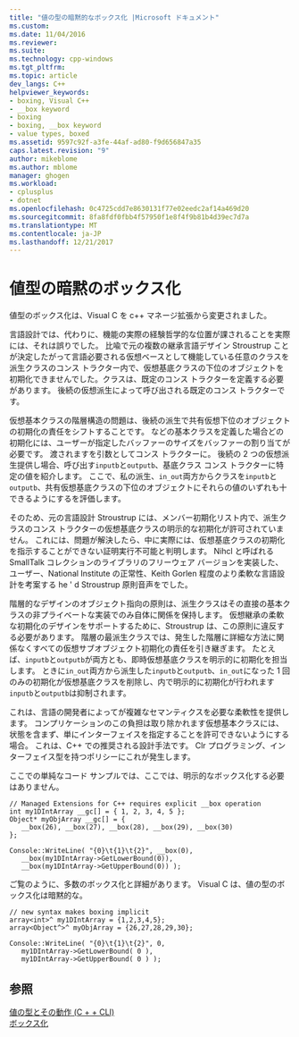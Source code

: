 ```yaml
---
title: "値の型の暗黙的なボックス化 |Microsoft ドキュメント"
ms.custom: 
ms.date: 11/04/2016
ms.reviewer: 
ms.suite: 
ms.technology: cpp-windows
ms.tgt_pltfrm: 
ms.topic: article
dev_langs: C++
helpviewer_keywords:
- boxing, Visual C++
- __box keyword
- boxing
- boxing, __box keyword
- value types, boxed
ms.assetid: 9597c92f-a3fe-44af-ad80-f9d656847a35
caps.latest.revision: "9"
author: mikeblome
ms.author: mblome
manager: ghogen
ms.workload:
- cplusplus
- dotnet
ms.openlocfilehash: 0c4725cdd7e8630131f77e02eedc2af14a469d20
ms.sourcegitcommit: 8fa8fdf0fbb4f57950f1e8f4f9b81b4d39ec7d7a
ms.translationtype: MT
ms.contentlocale: ja-JP
ms.lasthandoff: 12/21/2017
---
```

# <a name="implicit-boxing-of-value-types"></a>値型の暗黙のボックス化
値型のボックス化は、Visual C を c++ マネージ拡張から変更されました。  
  
 言語設計では、代わりに、機能の実際の経験哲学的な位置が課されることを実際には、それは誤りでした。 比喩で元の複数の継承言語デザイン Stroustrup ことが決定したがって言語必要される仮想ベースとして機能している任意のクラスを派生クラスのコンス トラクター内で、仮想基底クラスの下位のオブジェクトを初期化できませんでした。クラスは、既定のコンス トラクターを定義する必要があります。 後続の仮想派生によって呼び出される既定のコンス トラクターです。  
  
 仮想基本クラスの階層構造の問題は、後続の派生で共有仮想下位のオブジェクトの初期化の責任をシフトすることです。 などの基本クラスを定義した場合どの初期化には、ユーザーが指定したバッファーのサイズをバッファーの割り当てが必要です。 渡されますを引数としてコンス トラクターに。 後続の 2 つの仮想派生提供し場合、呼び出す`inputb`と`outputb`、基底クラス コンス トラクターに特定の値を紹介します。 ここで、私の派生、`in_out`両方からクラスを`inputb`と`outputb`、共有仮想基底クラスの下位のオブジェクトにそれらの値のいずれも十できるようにするを評価します。  
  
 そのため、元の言語設計 Stroustrup には、メンバー初期化リスト内で、派生クラスのコンス トラクターの仮想基底クラスの明示的な初期化が許可されていません。 これには、問題が解決したら、中に実際には、仮想基底クラスの初期化を指示することができない証明実行不可能と判明します。 Nihcl と呼ばれる SmallTalk コレクションのライブラリのフリーウェア バージョンを実装した、ユーザー、National Institute の正常性、Keith Gorlen 程度のより柔軟な言語設計を考案する he ' d Stroustrup 原則音声をでした。  
  
 階層的なデザインのオブジェクト指向の原則は、派生クラスはその直接の基本クラスの非プライベートな実装でのみ自体に関係を保持します。 仮想継承の柔軟な初期化のデザインをサポートするために、Stroustrup は、この原則に違反する必要があります。 階層の最派生クラスでは、発生した階層に詳細な方法に関係なくすべての仮想サブオブジェクト初期化の責任を引き継ぎます。 たとえば、`inputb`と`outputb`が両方とも、即時仮想基底クラスを明示的に初期化を担当します。 ときに`in_out`両方から派生した`inputb`と`outputb`、`in_out`になった 1 回のみの初期化が仮想基底クラスを削除し、内で明示的に初期化が行われます`inputb`と`outputb`は抑制されます。  
  
 これは、言語の開発者によってが複雑なセマンティクスを必要な柔軟性を提供します。 コンプリケーションのこの負担は取り除かれます仮想基本クラスには、状態を含まず、単にインターフェイスを指定することを許可できないようにする場合。 これは、C++ での推奨される設計手法です。 Clr プログラミング、インターフェイス型を持つポリシーにこれが発生します。  
  
 ここでの単純なコード サンプルでは、ここでは、明示的なボックス化する必要はありません。  
  
```  
// Managed Extensions for C++ requires explicit __box operation  
int my1DIntArray __gc[] = { 1, 2, 3, 4, 5 };  
Object* myObjArray __gc[] = {   
   __box(26), __box(27), __box(28), __box(29), __box(30)  
};  
  
Console::WriteLine( "{0}\t{1}\t{2}", __box(0),  
   __box(my1DIntArray->GetLowerBound(0)),  
   __box(my1DIntArray->GetUpperBound(0)) );  
```  
  
 ご覧のように、多数のボックス化と詳細があります。 Visual C は、値の型のボックス化は暗黙的な。  
  
```  
// new syntax makes boxing implicit  
array<int>^ my1DIntArray = {1,2,3,4,5};  
array<Object^>^ myObjArray = {26,27,28,29,30};  
  
Console::WriteLine( "{0}\t{1}\t{2}", 0,   
   my1DIntArray->GetLowerBound( 0 ),   
   my1DIntArray->GetUpperBound( 0 ) );  
```  
  
## <a name="see-also"></a>参照  
 [値の型とその動作 (C + + CLI)](../dotnet/value-types-and-their-behaviors-cpp-cli.md)   
 [ボックス化](../windows/boxing-cpp-component-extensions.md)
